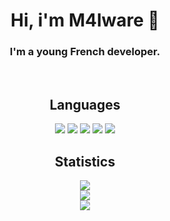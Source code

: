 <h1 align="center" id="heading">Hi, i'm M4lware 👋</h1>

<h3 align="center">
  I'm a young French developer.
</h3><br>

<h2 align="center" id="languages">Languages</h2>
<p align="center">
  <img src="https://img.shields.io/badge/Node.JS-151515.svg?style=for-the-badge&logo=html&logoColor=9f9f9f"></a>
  <a href="https://nodejs.org"><img src="https://img.shields.io/badge/Node.JS-151515.svg?style=for-the-badge&logo=node.js&logoColor=9f9f9f"></a>
  <a href="https://en.wikipedia.org/wiki/C_Sharp_(programming_language)"><img src="https://img.shields.io/badge/C Sharp-151515.svg?style=for-the-badge&logo=c sharp&logoColor=9f9f9f"></a>
  <a href="https://en.wikipedia.org/wiki/Batch_file/"><img src="https://img.shields.io/badge/Batch-151515.svg?style=for-the-badge&logo=Windows Terminal&logoColor=9f9f9f"></a>
  <a href="https://www.python.org/"><img src="https://img.shields.io/badge/Python-151515.svg?style=for-the-badge&logo=Python&logoColor=9f9f9f"></a>
</a>

<h2 align="center" id="stats">Statistics</h2>
<p align="center">
  <a href="https://github.com/M4lware-01"><img src="https://github-readme-stats.vercel.app/api?username=M4lware-01&show_icons=true&title_color=fff&icon_color=9f9f9f&text_color=9f9f9f&bg_color=151515"></a><br>
  <a href="https://github.com/M4lware-01"><img href="https://github.com/M4lware-01" src="https://github-readme-stats.vercel.app/api/top-langs/?username=dazd-pkz&title_color=9f9f9f&text_color=9f9f9f&bg_color=151515&layout=compact"></a><br>
  <a href="https://github.com/M4lware-01"><img href="https://github.com/M4lware-01" src="https://komarev.com/ghpvc/?username=dazd-pkz&color=151515&style=for-the-badge"></a>
</p>
